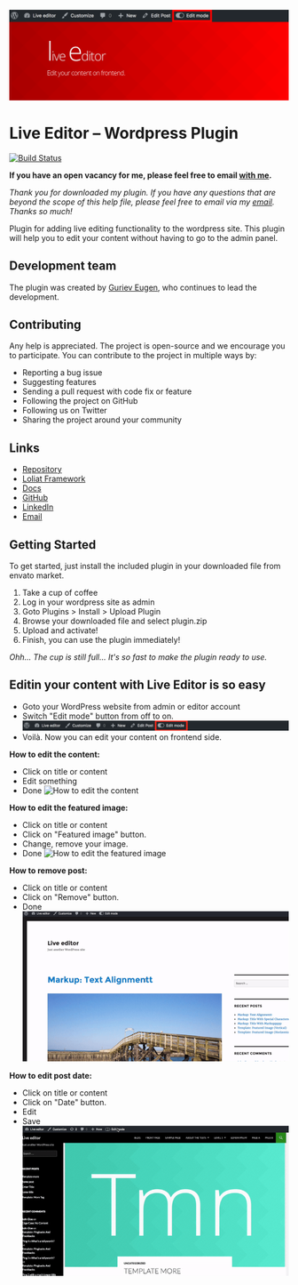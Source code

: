 ![Live Editor](/promo/banner-1544x500.png)
# Live Editor – Wordpress Plugin

[![Build Status](https://travis-ci.org/lolitaframework/liveeditor.svg?branch=master)](https://travis-ci.org/lolitaframework/liveeditor)

**If you have an open vacancy for me, please feel free to email [with me](mailto:eugen.guriev@lolitaframework.com).**

*Thank you for downloaded my plugin. If you have any questions that are beyond the scope of this help file, please feel free to email via my [email](mailto:eugen.guriev@lolitaframework.com). Thanks so much!*

Plugin for adding live editing functionality to the wordpress site. This plugin will help you to edit your content without having to go to the admin panel.


## Development team

The plugin was created by [Guriev Eugen](mailto:eugen.guriev@lolitaframework.com), who continues to lead the development.

## Contributing

Any help is appreciated. The project is open-source and we encourage you to participate. You can contribute to the project in multiple ways by:

* Reporting a bug issue
* Suggesting features
* Sending a pull request with code fix or feature
* Following the project on GitHub
* Following us on Twitter
* Sharing the project around your community

## Links

* [Repository](https://github.com/lolitaframework/liveeditor)
* [Loliat Framework](http://lolitaframework.com)
* [Docs](http://lolitaframework.com/2016/11/24/lolita-framework/)
* [GitHub](https://github.com/gcofficial)
* [LinkedIn](https://www.linkedin.com/in/eugen-gurev-17231497/)
* [Email](mailto:eugen.guriev@lolitaframework.com)

## Getting Started
To get started, just install the included plugin in your downloaded file from envato market.

1. Take a cup of coffee
2. Log in your wordpress site as admin
3. Goto Plugins > Install > Upload Plugin
4. Browse your downloaded file and select plugin.zip
5. Upload and activate!
6. Finish, you can use the plugin immediately!

*Ohh... The cup is still full... It's so fast to make the plugin ready to use.*

## Editin your content with Live Editor is so easy
* Goto your WordPress website from admin or editor account
* Switch "Edit mode" button from off to on. 
![Edit mode](/promo/edit_mode.png)
* Voilà. Now you can edit your content on frontend side.

**How to edit the content:**

* Click on title or content
* Edit something
* Done
![How to edit the content](/promo/content.gif)

**How to edit the featured image:**

* Click on title or content
* Click on "Featured image" button.
* Change, remove your image.
* Done
![How to edit the featured image](/promo/featured_image.gif)

**How to remove post:**

* Click on title or content
* Click on "Remove" button.
* Done
![How to remove post](/promo/remove.gif)

**How to edit post date:**

* Click on title or content
* Click on "Date" button.
* Edit
* Save
![How to edit post date](/promo/date.gif)

